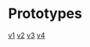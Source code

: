 # Prototypes
[v1](https://xd.adobe.com/view/972dff8c-6516-4c9f-96e3-9c2e0c195fae-c27e/)
[v2](https://xd.adobe.com/view/1a5e963a-3d1c-41f6-91fd-a71a5a4f1e79-4f0d/)
[v3](https://xd.adobe.com/view/e02cfabe-2a20-4705-9d57-ad315b12ba77-b57f/)
[v4](https://xd.adobe.com/view/8115a475-d605-44c7-8ccd-6e7d0bb82297-d446/)